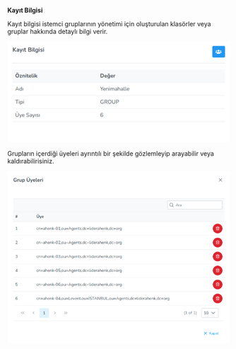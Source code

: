 **Kayıt Bilgisi**

Kayıt bilgisi istemci gruplarının yönetimi için oluşturulan klasörler veya gruplar hakkında detaylı bilgi verir. 

![Kayit Bilgisi](../images/computerGroupManagement/registirationInformation.png)

Grupların içerdiği üyeleri ayrıntılı bir şekilde gözlemleyip arayabilir veya kaldırabilirisiniz.

![Kayit Bilgisi](../images/computerGroupManagement/registirationInformationDetail.png)